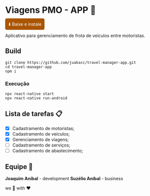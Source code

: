# Viagens PMO - APP :blue_car:

<a href="https://github.com/juakacc/travel-manager/releases/download/v1.2.1/viagensPMO-1.2.1.apk" style="padding: 10px; background-color: #a50; color: #fff; border-radius: 5px;text-decoration: none;">:arrow_down: Baixe e instale</a>

Aplicativo para gerenciamento de frota de veículos entre motoristas.

## Build

```
git clone https://github.com/juakacc/travel-manager-app.git
cd travel-manager-app
npm i
```

### Execução

```
npx react-native start
npx react-native run-android
```

## Lista de tarefas :clipboard:

- [x] Cadastramento de motoristas;
- [x] Cadastramento de veículos;
- [x] Gerenciamento de viagens;
- [ ] Cadastramento de serviços;
- [ ] Cadastramento de abastecimento;

## Equipe :construction_worker:

**Joaquim Aníbal** - development
**Suzélio Aníbal** - business

we :pencil: with :heart:
